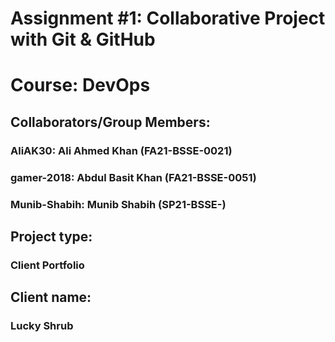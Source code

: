 # Assignment #1: Collaborative Project with Git & GitHub
# Course: DevOps

## Collaborators/Group Members:
### AliAK30: Ali Ahmed Khan (FA21-BSSE-0021)
### gamer-2018: Abdul Basit Khan (FA21-BSSE-0051)
### Munib-Shabih: Munib Shabih (SP21-BSSE-)

## Project type: 
### Client Portfolio

## Client name:
### Lucky Shrub

